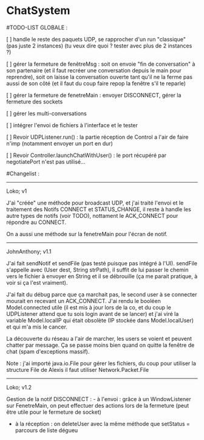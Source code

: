 # ChatSystem

#TODO-LIST GLOBALE :

[ ] handle le reste des paquets UDP, se rapprocher d'un run "classique" (pas juste 2 instances) (tu veux dire quoi ? tester avec plus de 2 instances ?)

[ ] gérer la fermeture de fenêtreMsg : soit on envoie "fin de conversation" à son partenaire (et il faut recréer une conversation depuis le main pour reprendre), soit on laisse la conversation ouverte tant qu'il ne la ferme pas aussi de son côté (et il faut du coup faire repop la fenêtre s'il te reparle)

[ ] gérer la fermeture de fenetreMain : envoyer DISCONNECT, gérer la fermeture des sockets

[ ] gérer les multi-conversations

[ ] intégrer l'envoi de fichiers à l'interface et le tester

[ ] Revoir UDPListener.run() : la partie réception de Control a l'air de faire n'imp (notamment envoyer un port en dur)

[ ] Revoir Controller.launchChatWithUser() : le port récupéré par negotiatePort n'est pas utilisé...


#Changelist :

------------------------
Loko; v1

J'ai "créée" une méthode pour broadcast UDP, et j'ai traité l'envoi et le traitement des Notifs CONNECT et STATUS_CHANGE, il reste à handle les autre types de notifs (voir TODO), nottament le ACK_CONNECT pour répondre au CONNECT.

On a aussi une méthode sur la fenetreMain pour l'écran de notif.

-------------------------
JohnAnthony; v1.1

J'ai fait sendNotif et sendFile (pas testé puisque pas intégré à l'UI). sendFile s'appelle avec (User dest, String strPath), il suffit de lui passer le chemin vers le fichier à envoyer en String et il se débrouille (ça me parait pratique, à voir si ça l'est vraiment).

J'ai fait du débug parce que ça marchait pas, le second user à se connecter mourait en recevant un ACK_CONNECT. J'ai rendu le booléen Model.connected utile (il est mis à jour lors de la co, et du coup le UDPListener attend que tu sois login avant de se lancer) et j'ai viré la variable Model.localIP qui était obsolète (IP stockée dans Model.localUser) et qui m'a mis le cancer.

La découverte du réseau a l'air de marcher, les users se voient et peuvent chatter par message. Ça se passe moins bien quand on quitte la fenêtre de chat (spam d'exceptions massif).

Note : j'ai importé java.io.File pour gérer les fichiers, du coup pour utiliser la structure File de Alexis il faut utiliser Network.Packet.File

-----------------------
Loko; v1.2

Gestion de la notif DISCONNECT : - à l'envoi : grâce à un WindowListener sur FenetreMain, on peut effectuer des actions lors de la fermeture (peut être utile pour le fermeture de socket)
- à la réception : on deleteUser avec la même méthode que setStatus = parcours de liste dégueu 
